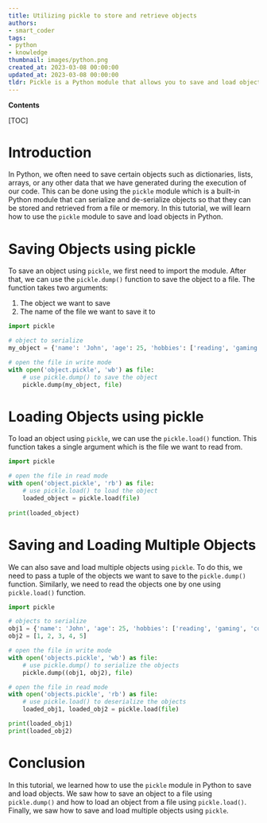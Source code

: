```yaml
---
title: Utilizing pickle to store and retrieve objects
authors:
- smart_coder
tags:
- python
- knowledge
thumbnail: images/python.png
created_at: 2023-03-08 00:00:00
updated_at: 2023-03-08 00:00:00
tldr: Pickle is a Python module that allows you to save and load objects from files, making it easy to store and retrieve data in a reusable format.
---
```


**Contents**

[TOC]

# Introduction
In Python, we often need to save certain objects such as dictionaries, lists, arrays, or any other data that we have generated during the execution of our code. This can be done using the `pickle` module which is a built-in Python module that can serialize and de-serialize objects so that they can be stored and retrieved from a file or memory. In this tutorial, we will learn how to use the `pickle` module to save and load objects in Python.


# Saving Objects using pickle
To save an object using `pickle`, we first need to import the module. After that, we can use the `pickle.dump()` function to save the object to a file. The function takes two arguments:

1. The object we want to save
2. The name of the file we want to save it to


```python
import pickle

# object to serialize
my_object = {'name': 'John', 'age': 25, 'hobbies': ['reading', 'gaming', 'coding']}

# open the file in write mode
with open('object.pickle', 'wb') as file:
    # use pickle.dump() to save the object
    pickle.dump(my_object, file)
```


# Loading Objects using pickle
To load an object using `pickle`, we can use the `pickle.load()` function. This function takes a single argument which is the file we want to read from.


```python
import pickle

# open the file in read mode
with open('object.pickle', 'rb') as file:
    # use pickle.load() to load the object
    loaded_object = pickle.load(file)
    
print(loaded_object)
```


# Saving and Loading Multiple Objects
We can also save and load multiple objects using `pickle`. To do this, we need to pass a tuple of the objects we want to save to the `pickle.dump()` function. Similarly, we need to read the objects one by one using `pickle.load()` function.


```python
import pickle

# objects to serialize
obj1 = {'name': 'John', 'age': 25, 'hobbies': ['reading', 'gaming', 'coding']}
obj2 = [1, 2, 3, 4, 5]

# open the file in write mode
with open('objects.pickle', 'wb') as file:
    # use pickle.dump() to serialize the objects
    pickle.dump((obj1, obj2), file)

# open the file in read mode
with open('objects.pickle', 'rb') as file:
    # use pickle.load() to deserialize the objects
    loaded_obj1, loaded_obj2 = pickle.load(file)

print(loaded_obj1)
print(loaded_obj2)
```


# Conclusion
In this tutorial, we learned how to use the `pickle` module in Python to save and load objects. We saw how to save an object to a file using `pickle.dump()` and how to load an object from a file using `pickle.load()`. Finally, we saw how to save and load multiple objects using `pickle`.
